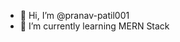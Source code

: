 - 👋 Hi, I’m @pranav-patil001
- 🌱 I’m currently learning MERN Stack

<!---
pranav-patil001/pranav-patil001 is a ✨ special ✨ repository because its `README.md` (this file) appears on your GitHub profile.
You can click the Preview link to take a look at your changes.
--->
